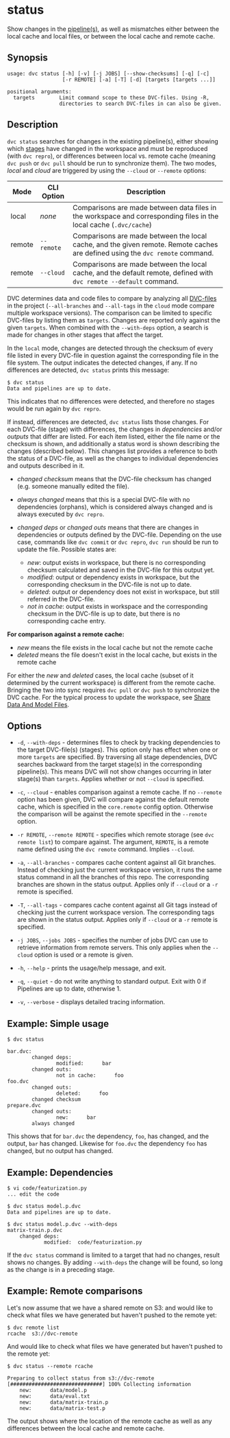 # status

Show changes in the [pipeline(s)](/doc/get-started/pipeline), as well as
mismatches either between the local cache and local files, or between the local
cache and remote cache.

## Synopsis

```usage
usage: dvc status [-h] [-v] [-j JOBS] [--show-checksums] [-q] [-c]
                  [-r REMOTE] [-a] [-T] [-d] [targets [targets ...]]

positional arguments:
  targets        Limit command scope to these DVC-files. Using -R,
                 directories to search DVC-files in can also be given.
```

## Description

`dvc status` searches for changes in the existing pipeline(s), either showing
which [stages](/doc/commands-reference/run) have changed in the
<abbr>workspace</abbr> and must be reproduced (with `dvc repro`), or differences
between local vs. remote <abbr>cache</abbr> (meaning `dvc push` or `dvc pull`
should be run to synchronize them). The two modes, _local_ and _cloud_ are
triggered by using the `--cloud` or `--remote` options:

| Mode   | CLI Option | Description                                                                                                                   |
| ------ | ---------- | ----------------------------------------------------------------------------------------------------------------------------- |
| local  | _none_     | Comparisons are made between data files in the workspace and corresponding files in the local cache (`.dvc/cache`)            |
| remote | `--remote` | Comparisons are made between the local cache, and the given remote. Remote caches are defined using the `dvc remote` command. |
| remote | `--cloud`  | Comparisons are made between the local cache, and the default remote, defined with `dvc remote --default` command.            |

DVC determines data and code files to compare by analyzing all
[DVC-files](/doc/user-guide/dvc-file-format) in the <abbr>project</abbr>
(`--all-branches` and `--all-tags` in the `cloud` mode compare multiple
workspace versions). The comparison can be limited to specific DVC-files by
listing them as `targets`. Changes are reported only against the given
`targets`. When combined with the `--with-deps` option, a search is made for
changes in other stages that affect the target.

In the `local` mode, changes are detected through the checksum of every file
listed in every DVC-file in question against the corresponding file in the file
system. The output indicates the detected changes, if any. If no differences are
detected, `dvc status` prints this message:

```dvc
$ dvc status
Data and pipelines are up to date.
```

This indicates that no differences were detected, and therefore no stages would
be run again by `dvc repro`.

If instead, differences are detected, `dvc status` lists those changes. For each
DVC-file (stage) with differences, the changes in _dependencies_ and/or
_outputs_ that differ are listed. For each item listed, either the file name or
the checksum is shown, and additionally a status word is shown describing the
changes (described below). This changes list provides a reference to both the
status of a DVC-file, as well as the changes to individual dependencies and
outputs described in it.

- _changed checksum_ means that the <abbr>DVC-file</abbr> checksum has changed
  (e.g. someone manually edited the file).

- _always changed_ means that this is a special DVC-file with no dependencies
  (orphans), which is considered always changed and is always executed by
  `dvc repro`.

- _changed deps_ or _changed outs_ means that there are changes in dependencies
  or outputs defined by the <abbr>DVC-file</abbr>. Depending on the use case,
  commands like `dvc commit` or `dvc repro`, `dvc run` should be run to update
  the file. Possible states are:

  - _new_: output exists in workspace, but there is no corresponding checksum
    calculated and saved in the DVC-file for this output yet.
  - _modified_: output or dependency exists in workspace, but the corresponding
    checksum in the DVC-file is not up to date.
  - _deleted_: output or dependency does not exist in workspace, but still
    referred in the DVC-file.
  - _not in cache_: output exists in workspace and the corresponding checksum in
    the DVC-file is up to date, but there is no corresponding <abbr>cache</abbr>
    entry.

**For comparison against a remote cache:**

- _new_ means the file exists in the local cache but not the remote cache
- _deleted_ means the file doesn't exist in the local cache, but exists in the
  remote cache

For either the _new_ and _deleted_ cases, the local cache (subset of it
determined by the current workspace) is different from the remote cache.
Bringing the two into sync requires `dvc pull` or `dvc push` to synchronize the
DVC cache. For the typical process to update the workspace, see
[Share Data And Model Files](/doc/use-cases/share-data-and-model-files).

## Options

- `-d`, `--with-deps` - determines files to check by tracking dependencies to
  the target DVC-file(s) (stages). This option only has effect when one or more
  `targets` are specified. By traversing all stage dependencies, DVC searches
  backward from the target stage(s) in the corresponding pipeline(s). This means
  DVC will not show changes occurring in later stage(s) than `targets`. Applies
  whether or not `--cloud` is specified.

- `-c`, `--cloud` - enables comparison against a remote cache. If no `--remote`
  option has been given, DVC will compare against the default remote cache,
  which is specified in the `core.remote` config option. Otherwise the
  comparison will be against the remote specified in the `--remote` option.

- `-r REMOTE`, `--remote REMOTE` - specifies which remote storage (see
  `dvc remote list`) to compare against. The argument, `REMOTE`, is a remote
  name defined using the `dvc remote` command. Implies `--cloud`.

- `-a`, `--all-branches` - compares cache content against all Git branches.
  Instead of checking just the current workspace version, it runs the same
  status command in all the branches of this repo. The corresponding branches
  are shown in the status output. Applies only if `--cloud` or a `-r` remote is
  specified.

- `-T`, `--all-tags` - compares cache content against all Git tags instead of
  checking just the current workspace version. The corresponding tags are shown
  in the status output. Applies only if `--cloud` or a `-r` remote is specified.

- `-j JOBS`, `--jobs JOBS` - specifies the number of jobs DVC can use to
  retrieve information from remote servers. This only applies when the `--cloud`
  option is used or a remote is given.

- `-h`, `--help` - prints the usage/help message, and exit.

- `-q`, `--quiet` - do not write anything to standard output. Exit with 0 if
  Pipelines are up to date, otherwise 1.

- `-v`, `--verbose` - displays detailed tracing information.

## Example: Simple usage

```dvc
$ dvc status

bar.dvc:
        changed deps:
                modified:      bar
        changed outs:
                not in cache:      foo
foo.dvc
        changed outs:
                deleted:      foo
        changed checksum
prepare.dvc
        changed outs:
                new:      bar
        always changed
```

This shows that for `bar.dvc` the dependency, `foo`, has changed, and the
output, `bar` has changed. Likewise for `foo.dvc` the dependency `foo` has
changed, but no output has changed.

## Example: Dependencies

```dvc
$ vi code/featurization.py
... edit the code

$ dvc status model.p.dvc
Data and pipelines are up to date.

$ dvc status model.p.dvc --with-deps
matrix-train.p.dvc
    changed deps:
            modified:  code/featurization.py
```

If the `dvc status` command is limited to a target that had no changes, result
shows no changes. By adding `--with-deps` the change will be found, so long as
the change is in a preceding stage.

## Example: Remote comparisons

Let's now assume that we have a shared remote on S3: and would like to check
what files we have generated but haven't pushed to the remote yet:

```dvc
$ dvc remote list
rcache	s3://dvc-remote
```

And would like to check what files we have generated but haven't pushed to the
remote yet:

```dvc
$ dvc status --remote rcache

Preparing to collect status from s3://dvc-remote
[##############################] 100% Collecting information
    new:      data/model.p
    new:      data/eval.txt
    new:      data/matrix-train.p
    new:      data/matrix-test.p
```

The output shows where the location of the remote cache as well as any
differences between the local cache and remote cache.
